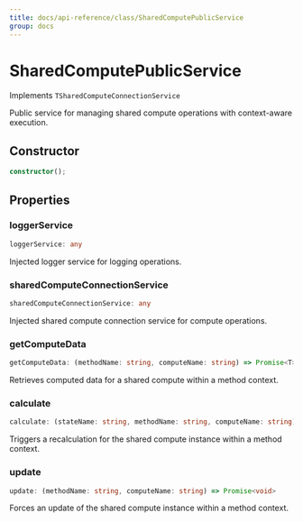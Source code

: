 ```yaml
---
title: docs/api-reference/class/SharedComputePublicService
group: docs
---
```


# SharedComputePublicService

Implements `TSharedComputeConnectionService`

Public service for managing shared compute operations with context-aware execution.

## Constructor

```ts
constructor();
```

## Properties

### loggerService

```ts
loggerService: any
```

Injected logger service for logging operations.

### sharedComputeConnectionService

```ts
sharedComputeConnectionService: any
```

Injected shared compute connection service for compute operations.

### getComputeData

```ts
getComputeData: (methodName: string, computeName: string) => Promise<T>
```

Retrieves computed data for a shared compute within a method context.

### calculate

```ts
calculate: (stateName: string, methodName: string, computeName: string) => Promise<void>
```

Triggers a recalculation for the shared compute instance within a method context.

### update

```ts
update: (methodName: string, computeName: string) => Promise<void>
```

Forces an update of the shared compute instance within a method context.
